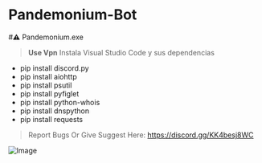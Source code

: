 # Pandemonium-Bot
#⚠ Pandemonium.exe
> **Use Vpn**
> Instala Visual Studio Code y sus dependencias
- pip install discord.py
- pip install aiohttp
- pip install psutil
- pip install pyfiglet
- pip install python-whois
- pip install dnspython
- pip install requests

> Report Bugs Or Give Suggest Here: https://discord.gg/KK4besj8WC

![Image](https://cdn.discordapp.com/attachments/1331467481377669244/1331492414350950431/banner.gif?ex=679d0531&is=679bb3b1&hm=c6c4cc7372cedbd22e85f9e46f3cf4f99a0b4ca1ad7688646493aed588f80f8d&)

